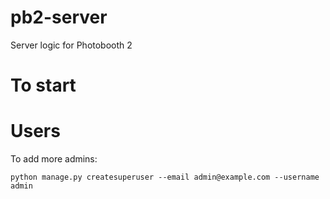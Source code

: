 # pb2-server
Server logic for Photobooth 2

# To start

    
# Users
To add more admins:

    python manage.py createsuperuser --email admin@example.com --username admin